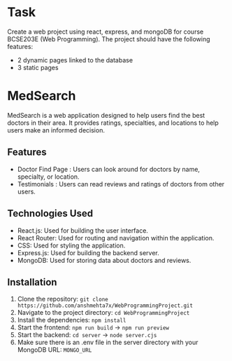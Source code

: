 # Task

Create a web project using react, express, and mongoDB for course BCSE203E (Web Programming). The project should have the following features:

- 2 dynamic pages linked to the database
- 3 static pages

# MedSearch

MedSearch is a web application designed to help users find the best doctors in their area. It provides ratings, specialties, and locations to help users make an informed decision.

## Features

- Doctor Find Page : Users can look around for doctors by name, specialty, or location.
- Testimonials : Users can read reviews and ratings of doctors from other users.

## Technologies Used

- React.js: Used for building the user interface.
- React Router: Used for routing and navigation within the application.
- CSS: Used for styling the application.
- Express.js: Used for building the backend server.
- MongoDB: Used for storing data about doctors and reviews.

## Installation

1. Clone the repository: `git clone https://github.com/anshmehta7x/WebProgrammingProject.git`
2. Navigate to the project directory: `cd WebProgrammingProject`
3. Install the dependencies: `npm install`
4. Start the frontend: `npm run build` -> `npm run preview`
5. Start the backend: `cd server` -> `node server.cjs`
6. Make sure there is an .env file in the server directory with your MongoDB URL:
   `MONGO_URL`
